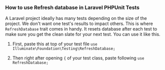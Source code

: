 ### How to use Refresh database in Laravel PHPUnit Tests

A Laravel project ideally has many tests depending on the size of the project. We don't want one test's results to impact others. This is where `RefreshDatabase` trait comes in handy. It resets database after each test to make sure you get the clean slate for your next test. You can use it like this.

1. First, paste this at top of your test file
`use Illuminate\Foundation\Testing\RefreshDatabase;`

2. Then right after opening `{` of your test class, paste following
`use RefreshDatabase;`
